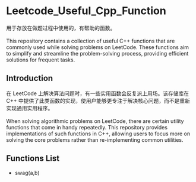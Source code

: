 # Leetcode_Useful_Cpp_Function

用于存放在做题过程中使用的，有帮助的函数。<br><br>
This repository contains a collection of useful C++ functions that are commonly used while solving problems on LeetCode. These functions aim to simplify and streamline the problem-solving process, providing efficient solutions for frequent tasks.
## Introduction

在 LeetCode 上解决算法问题时，有一些实用函数会反复派上用场。该存储库在 C++ 中提供了此类函数的实现，使用户能够更专注于解决核心问题，而不是重新实现通用实用程序。<br><br>
When solving algorithmic problems on LeetCode, there are certain utility functions that come in handy repeatedly. This repository provides implementations of such functions in C++, allowing users to focus more on solving the core problems rather than re-implementing common utilities.

## Functions List
+ swag(a,b)
